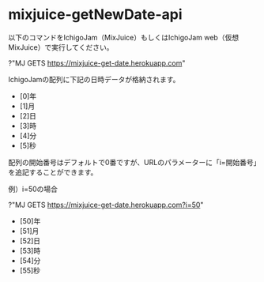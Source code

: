 # mixjuice-getNewDate-api
以下のコマンドをIchigoJam（MixJuice）もしくはIchigoJam web（仮想MixJuice）で実行してください。

?"MJ GETS https://mixjuice-get-date.herokuapp.com"

IchigoJamの配列に下記の日時データが格納されます。
<ul>
<li>[0]年</li>
<li>[1]月</li>
<li>[2]日</li>
<li>[3]時</li>
<li>[4]分</li>
<li>[5]秒</li>
</ul>

配列の開始番号はデフォルトで0番ですが、URLのパラメーターに「i=開始番号」を追記することができます。

例）i=50の場合

?"MJ GETS https://mixjuice-get-date.herokuapp.com?i=50"

<ul>
<li>[50]年</li>
<li>[51]月</li>
<li>[52]日</li>
<li>[53]時</li>
<li>[54]分</li>
<li>[55]秒</li>
</ul>